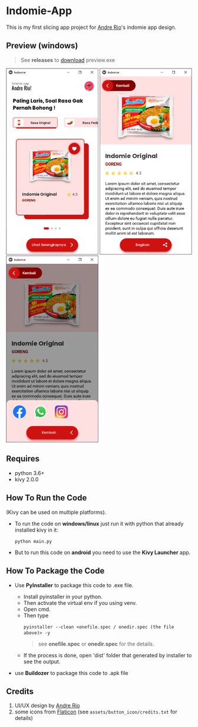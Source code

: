# Indomie-App
This is my first slicing app project for [Andre Rio](https://github.com/andregans)'s indomie app design.

## Preview (windows)
> See <b>releases</b> to [download](https://github.com/sakku116/indomie-app/releases) preview.exe

<img src="/preview/image.PNG" alt="drawing" width="250"/> <img src="/preview/image2.PNG" alt="drawing" width="250"/> <img src="/preview/image3.PNG" alt="drawing" width="250"/>
## Requires
- python 3.6+
- kivy 2.0.0

## How To Run the Code
(Kivy can be used on multiple platforms).

- To run the code on <b>windows/linux</b> just run it with python that already installed kivy in it:
  ``` 
  python main.py
  ```
  
- But to run this code on <b>android</b> you need to use the <b>Kivy Launcher</b> app.

## How To Package the Code
- Use <b>PyInstaller</b> to package this code to .exe file.
  * Install pyinstaller in your python.
  * Then activate the virtual env if you using venv.
  * Open cmd.
  * Then type
    ```
    pyinstaller --clean <onefile.spec / onedir.spec (the file above)> -y
    ```
    > see <b>onefile.spec</b> or <b>onedir.spec</b> for the details.
  * If the process is done, open 'dist' folder that generated by installer to see the output.

- use <b>Buildozer</b> to package this code to .apk file
  
## Credits
1. UI/UX design by [Andre Rio](https://github.com/andregans)
2. some icons from [Flaticon](https://www.flaticon.com/) (see `assets/button_icon/credits.txt` for details)


